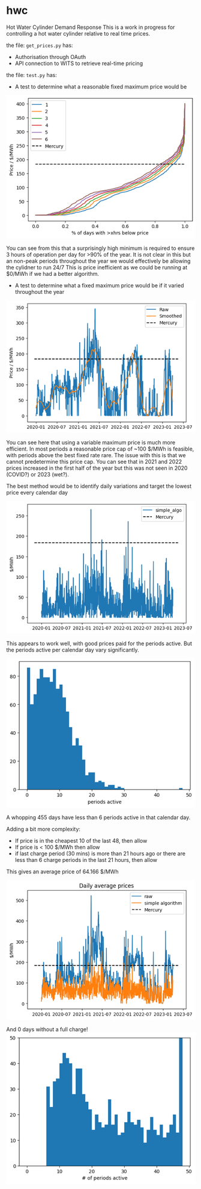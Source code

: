 # hwc
Hot Water Cylinder Demand Response
This is a work in progress for controlling a hot water cylinder relative to real time prices. 

the file: `get_prices.py` has:

- Authorisation through OAuth
- API connection to WITS to retrieve real-time pricing

the file: `test.py` has:
 - A test to determine what a reasonable fixed maximum price would be
 
![](fixed_price_test.png)

You can see from this that a surprisingly high minimum is required to ensure 3 hours of operation per day for >90% of the year.
It is not clear in this but an non-peak periods throughout the year we would effectively be allowing the cylidner to run 24/7
This is price inefficient as we could be running at $0/MWh if we had a better algorithm.

 - A test to determine what a fixed maximum price would be if it varied throughout the year
 
![](variable_price_test2.png)

You can see here that using a variable maximum price is much more efficient.
In most periods a reasonable price cap of ~100 $/MWh is feasible, with periods above the best fixed rate rare.
The issue with this is that we cannot predetermine this price cap. You can see that in 2021 and 2022 prices increased in the first half of the year but this was not seen in 2020 (COVID?) or 2023 (wet?).

The best method would be to identify daily variations and target the lowest price every calendar day

![](simple1.png)

This appears to work well, with good prices paid for the periods active. But the periods active per calendar day vary significantly.

![](simple_periods_active.png)

A whopping 455 days have less than 6 periods active in that calendar day.

Adding a bit more complexity: 
- If price is in the cheapest 10 of the last 48, then allow
- If price is < 100 $/MWh then allow
- if last charge period (30 mins) is more than 21 hours ago or there are less than 6 charge periods in the last 21 hours, then allow

This gives an average price of 64.166 $/MWh

![](simple2.png)

And 0 days without a full charge!
![](simple2_periods_active.png)
